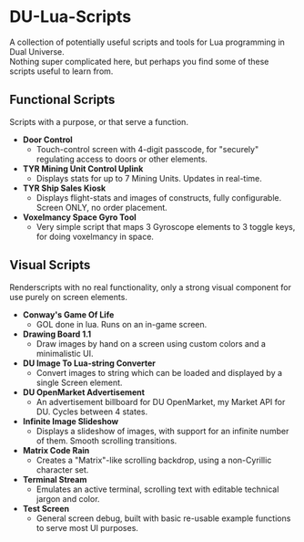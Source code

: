 # DU-Lua-Scripts
A collection of potentially useful scripts and tools for Lua programming in Dual Universe.<br>
Nothing super complicated here, but perhaps you find some of these scripts useful to learn from.<br>

## Functional Scripts
Scripts with a purpose, or that serve a function.

<ul>
<li><b>Door Control</b><ul><li>Touch-control screen with 4-digit passcode, for "securely" regulating access to doors or other elements.</li></ul></li>
<li><b>TYR Mining Unit Control Uplink</b><ul><li>Displays stats for up to 7 Mining Units. Updates in real-time.</li></ul></li>
<li><b>TYR Ship Sales Kiosk</b><ul><li>Displays flight-stats and images of constructs, fully configurable. Screen ONLY, no order placement.</li></ul></li>
<li><b>Voxelmancy Space Gyro Tool</b><ul><li>Very simple script that maps 3 Gyroscope elements to 3 toggle keys, for doing voxelmancy in space.</li></ul></li>
</ul>

## Visual Scripts
Renderscripts with no real functionality, only a strong visual component for use purely on screen elements.

<ul>
<li><b>Conway's Game Of Life</b><ul><li>GOL done in lua. Runs on an in-game screen.</li></ul></li>
<li><b>Drawing Board 1.1</b><ul><li>Draw images by hand on a screen using custom colors and a minimalistic UI.</li></ul></li>
<li><b>DU Image To Lua-string Converter</b><ul><li>Convert images to string which can be loaded and displayed by a single Screen element.</li></ul></li>
<li><b>DU OpenMarket Advertisement</b><ul><li>An advertisement billboard for DU OpenMarket, my Market API for DU. Cycles between 4 states.</li></ul></li>
<li><b>Infinite Image Slideshow</b><ul><li>Displays a slideshow of images, with support for an infinite number of them. Smooth scrolling transitions.</li></ul></li>
<li><b>Matrix Code Rain</b><ul><li>Creates a "Matrix"-like scrolling backdrop, using a non-Cyrillic character set.</li></ul></li>
<li><b>Terminal Stream</b><ul><li>Emulates an active terminal, scrolling text with editable technical jargon and color.</li></ul></li>
<li><b>Test Screen</b><ul><li>General screen debug, built with basic re-usable example functions to serve most UI purposes.</li></ul></li>
</ul>
